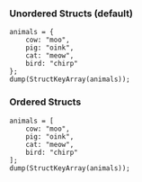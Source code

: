 ### Unordered Structs (default)

```luceescript+trycf
animals = {
	cow: "moo",
	pig: "oink",
	cat: "meow",
	bird: "chirp"
};
dump(StructKeyArray(animals));
```

### Ordered Structs

```luceescript+trycf
animals = [
	cow: "moo",
	pig: "oink",
	cat: "meow",
	bird: "chirp"
];
dump(StructKeyArray(animals));
```